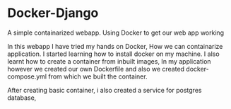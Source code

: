 # Docker-Django
A simple containarized webapp. Using Docker to get our web app working


In this webapp  I have tried my hands on Docker, How we can containarize
application. I started learning how to install docker on my machine. 
I also learnt how to create a container from inbuilt images, In my application 
however we created our own Dockerfile and also we created docker-compose.yml from which we 
built the container.


After creating basic container, i also created a service for postgres database,
